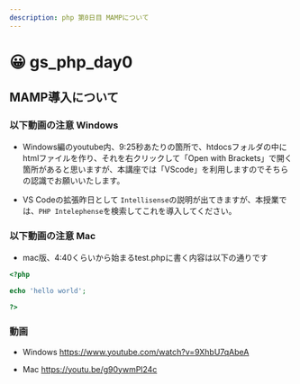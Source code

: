 ```yaml
---
description: php 第0日目 MAMPについて
---
```


# 😀 gs\_php\_day0

## MAMP導入について

### 以下動画の注意 Windows

- Windows編のyoutube内、9:25秒あたりの箇所で、htdocsフォルダの中にhtmlファイルを作り、それを右クリックして「Open with Brackets」で開く箇所があると思いますが、本講座では「VScode」を利用しますのでそちらの認識でお願いいたします。

- VS Codeの拡張昨日として `Intellisense`の説明が出てきますが、本授業では、`PHP Intelephense`を検索してこれを導入してください。


### 以下動画の注意 Mac

- mac版、4:40くらいから始まるtest.phpに書く内容は以下の通りです

```php
<?php

echo 'hello world';

?>
```

### 動画

- Windows
https://www.youtube.com/watch?v=9XhbU7qAbeA

- Mac
https://youtu.be/g90ywmPl24c

